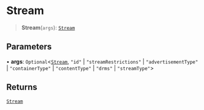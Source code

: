 # Stream

> **Stream**(`args`): [`Stream`](reference/functions/Stream.md)

## Parameters

• **args**: `Optional`<[`Stream`](reference/functions/Stream.md), `"id"` | `"streamRestrictions"` | `"advertisementType"` | `"containerType"` | `"contentType"` | `"drms"` | `"streamType"`>

## Returns

[`Stream`](reference/functions/Stream.md)
